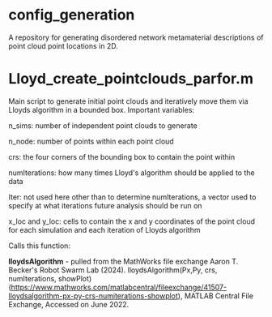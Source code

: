 # config_generation

A repository for generating disordered network metamaterial descriptions of point cloud point locations in 2D.

# Lloyd_create_pointclouds_parfor.m

Main script to generate initial point clouds and iteratively move them via Lloyds algorithm in a bounded box.  Important variables:

  n_sims: number of independent point clouds to generate

  n_node: number of points within each point cloud

  crs: the four corners of the bounding box to contain the point within

  numIterations: how many times Lloyd's algorithm should be applied to the data

  Iter: not used here other than to determine numIterations, a vector used to specify at what iterations future analysis should be run on
  
  x_loc and y_loc: cells to contain the x and y coordinates of the point cloud for each simulation and each iteration of Lloyds algorithm

Calls this function:

**lloydsAlgorithm** - pulled from the MathWorks file exchange
Aaron T. Becker's Robot Swarm Lab (2024). lloydsAlgorithm(Px,Py, crs, numIterations, showPlot) (https://www.mathworks.com/matlabcentral/fileexchange/41507-lloydsalgorithm-px-py-crs-numiterations-showplot), MATLAB Central File Exchange, Accessed on June 2022.

